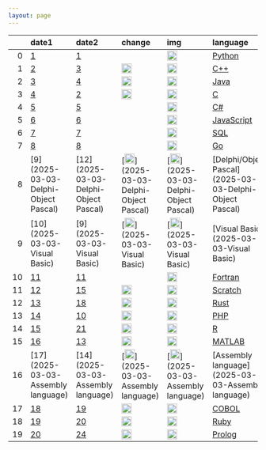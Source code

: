 ```yaml
---
layout: page
---
```


|    | date1                                | date2                                 | change                                                                                                                       | img                                                                                                                                                   | language                                                | rating                                   | rating_change                             |
|---:|:-------------------------------------|:--------------------------------------|:-----------------------------------------------------------------------------------------------------------------------------|:------------------------------------------------------------------------------------------------------------------------------------------------------|:--------------------------------------------------------|:-----------------------------------------|:------------------------------------------|
|  0 | [1](2025-03-03-Python)               | [1](2025-03-03-Python)                | [](2025-03-03-Python)                                                                                                        | [<img src ='https://www.tiobe.com/wp-content/themes/tiobe/tiobe-index/images/Python.png' width ='20'>](2025-03-03-Python)                             | [Python](2025-03-03-Python)                             | [23.88%](2025-03-03-Python)              | [+8.72%](2025-03-03-Python)               |
|  1 | [2](2025-03-03-C++)                  | [3](2025-03-03-C++)                   | [<img src ='https://www.tiobe.com/wp-content/themes/tiobe/tpci/images/up.png' width ='20'>](2025-03-03-C++)                  | [<img src ='https://www.tiobe.com/wp-content/themes/tiobe/tiobe-index/images/C__.png' width ='20'>](2025-03-03-C++)                                   | [C++](2025-03-03-C++)                                   | [11.37%](2025-03-03-C++)                 | [+0.84%](2025-03-03-C++)                  |
|  2 | [3](2025-03-03-Java)                 | [4](2025-03-03-Java)                  | [<img src ='https://www.tiobe.com/wp-content/themes/tiobe/tpci/images/up.png' width ='20'>](2025-03-03-Java)                 | [<img src ='https://www.tiobe.com/wp-content/themes/tiobe/tiobe-index/images/Java.png' width ='20'>](2025-03-03-Java)                                 | [Java](2025-03-03-Java)                                 | [10.66%](2025-03-03-Java)                | [+1.79%](2025-03-03-Java)                 |
|  3 | [4](2025-03-03-C)                    | [2](2025-03-03-C)                     | [<img src ='https://www.tiobe.com/wp-content/themes/tiobe/tpci/images/down.png' width ='20'>](2025-03-03-C)                  | [<img src ='https://www.tiobe.com/wp-content/themes/tiobe/tiobe-index/images/C.png' width ='20'>](2025-03-03-C)                                       | [C](2025-03-03-C)                                       | [9.84%](2025-03-03-C)                    | [-1.14%](2025-03-03-C)                    |
|  4 | [5](2025-03-03-C#)                   | [5](2025-03-03-C#)                    | [](2025-03-03-C#)                                                                                                            | [<img src ='https://www.tiobe.com/wp-content/themes/tiobe/tiobe-index/images/C_.png' width ='20'>](2025-03-03-C#)                                     | [C#](2025-03-03-C#)                                     | [4.12%](2025-03-03-C#)                   | [-3.41%](2025-03-03-C#)                   |
|  5 | [6](2025-03-03-JavaScript)           | [6](2025-03-03-JavaScript)            | [](2025-03-03-JavaScript)                                                                                                    | [<img src ='https://www.tiobe.com/wp-content/themes/tiobe/tiobe-index/images/JavaScript.png' width ='20'>](2025-03-03-JavaScript)                     | [JavaScript](2025-03-03-JavaScript)                     | [3.78%](2025-03-03-JavaScript)           | [+0.61%](2025-03-03-JavaScript)           |
|  6 | [7](2025-03-03-SQL)                  | [7](2025-03-03-SQL)                   | [](2025-03-03-SQL)                                                                                                           | [<img src ='https://www.tiobe.com/wp-content/themes/tiobe/tiobe-index/images/SQL.png' width ='20'>](2025-03-03-SQL)                                   | [SQL](2025-03-03-SQL)                                   | [2.87%](2025-03-03-SQL)                  | [+1.04%](2025-03-03-SQL)                  |
|  7 | [8](2025-03-03-Go)                   | [8](2025-03-03-Go)                    | [](2025-03-03-Go)                                                                                                            | [<img src ='https://www.tiobe.com/wp-content/themes/tiobe/tiobe-index/images/Go.png' width ='20'>](2025-03-03-Go)                                     | [Go](2025-03-03-Go)                                     | [2.26%](2025-03-03-Go)                   | [+0.53%](2025-03-03-Go)                   |
|  8 | [9](2025-03-03-Delphi-Object Pascal) | [12](2025-03-03-Delphi-Object Pascal) | [<img src ='https://www.tiobe.com/wp-content/themes/tiobe/tpci/images/up.png' width ='20'>](2025-03-03-Delphi-Object Pascal) | [<img src ='https://www.tiobe.com/wp-content/themes/tiobe/tiobe-index/images/Delphi_Object_Pascal.png' width ='20'>](2025-03-03-Delphi-Object Pascal) | [Delphi/Object Pascal](2025-03-03-Delphi-Object Pascal) | [2.18%](2025-03-03-Delphi-Object Pascal) | [+0.78%](2025-03-03-Delphi-Object Pascal) |
|  9 | [10](2025-03-03-Visual Basic)        | [9](2025-03-03-Visual Basic)          | [<img src ='https://www.tiobe.com/wp-content/themes/tiobe/tpci/images/down.png' width ='20'>](2025-03-03-Visual Basic)       | [<img src ='https://www.tiobe.com/wp-content/themes/tiobe/tiobe-index/images/Visual_Basic.png' width ='20'>](2025-03-03-Visual Basic)                 | [Visual Basic](2025-03-03-Visual Basic)                 | [2.04%](2025-03-03-Visual Basic)         | [+0.52%](2025-03-03-Visual Basic)         |
| 10 | [11](2025-03-03-Fortran)             | [11](2025-03-03-Fortran)              | [](2025-03-03-Fortran)                                                                                                       | [<img src ='https://www.tiobe.com/wp-content/themes/tiobe/tiobe-index/images/Fortran.png' width ='20'>](2025-03-03-Fortran)                           | [Fortran](2025-03-03-Fortran)                           | [1.75%](2025-03-03-Fortran)              | [+0.35%](2025-03-03-Fortran)              |
| 11 | [12](2025-03-03-Scratch)             | [15](2025-03-03-Scratch)              | [<img src ='https://www.tiobe.com/wp-content/themes/tiobe/tpci/images/up.png' width ='20'>](2025-03-03-Scratch)              | [<img src ='https://www.tiobe.com/wp-content/themes/tiobe/tiobe-index/images/Scratch.png' width ='20'>](2025-03-03-Scratch)                           | [Scratch](2025-03-03-Scratch)                           | [1.54%](2025-03-03-Scratch)              | [+0.36%](2025-03-03-Scratch)              |
| 12 | [13](2025-03-03-Rust)                | [18](2025-03-03-Rust)                 | [<img src ='https://www.tiobe.com/wp-content/themes/tiobe/tpci/images/upup.png' width ='20'>](2025-03-03-Rust)               | [<img src ='https://www.tiobe.com/wp-content/themes/tiobe/tiobe-index/images/Rust.png' width ='20'>](2025-03-03-Rust)                                 | [Rust](2025-03-03-Rust)                                 | [1.47%](2025-03-03-Rust)                 | [+0.42%](2025-03-03-Rust)                 |
| 13 | [14](2025-03-03-PHP)                 | [10](2025-03-03-PHP)                  | [<img src ='https://www.tiobe.com/wp-content/themes/tiobe/tpci/images/downdown.png' width ='20'>](2025-03-03-PHP)            | [<img src ='https://www.tiobe.com/wp-content/themes/tiobe/tiobe-index/images/PHP.png' width ='20'>](2025-03-03-PHP)                                   | [PHP](2025-03-03-PHP)                                   | [1.14%](2025-03-03-PHP)                  | [-0.37%](2025-03-03-PHP)                  |
| 14 | [15](2025-03-03-R)                   | [21](2025-03-03-R)                    | [<img src ='https://www.tiobe.com/wp-content/themes/tiobe/tpci/images/upup.png' width ='20'>](2025-03-03-R)                  | [<img src ='https://www.tiobe.com/wp-content/themes/tiobe/tiobe-index/images/R.png' width ='20'>](2025-03-03-R)                                       | [R](2025-03-03-R)                                       | [1.06%](2025-03-03-R)                    | [+0.07%](2025-03-03-R)                    |
| 15 | [16](2025-03-03-MATLAB)              | [13](2025-03-03-MATLAB)               | [<img src ='https://www.tiobe.com/wp-content/themes/tiobe/tpci/images/down.png' width ='20'>](2025-03-03-MATLAB)             | [<img src ='https://www.tiobe.com/wp-content/themes/tiobe/tiobe-index/images/MATLAB.png' width ='20'>](2025-03-03-MATLAB)                             | [MATLAB](2025-03-03-MATLAB)                             | [0.98%](2025-03-03-MATLAB)               | [-0.28%](2025-03-03-MATLAB)               |
| 16 | [17](2025-03-03-Assembly language)   | [14](2025-03-03-Assembly language)    | [<img src ='https://www.tiobe.com/wp-content/themes/tiobe/tpci/images/down.png' width ='20'>](2025-03-03-Assembly language)  | [<img src ='https://www.tiobe.com/wp-content/themes/tiobe/tiobe-index/images/Assembly_language.png' width ='20'>](2025-03-03-Assembly language)       | [Assembly language](2025-03-03-Assembly language)       | [0.95%](2025-03-03-Assembly language)    | [-0.24%](2025-03-03-Assembly language)    |
| 17 | [18](2025-03-03-COBOL)               | [19](2025-03-03-COBOL)                | [<img src ='https://www.tiobe.com/wp-content/themes/tiobe/tpci/images/up.png' width ='20'>](2025-03-03-COBOL)                | [<img src ='https://www.tiobe.com/wp-content/themes/tiobe/tiobe-index/images/COBOL.png' width ='20'>](2025-03-03-COBOL)                               | [COBOL](2025-03-03-COBOL)                               | [0.82%](2025-03-03-COBOL)                | [-0.18%](2025-03-03-COBOL)                |
| 18 | [19](2025-03-03-Ruby)                | [20](2025-03-03-Ruby)                 | [<img src ='https://www.tiobe.com/wp-content/themes/tiobe/tpci/images/up.png' width ='20'>](2025-03-03-Ruby)                 | [<img src ='https://www.tiobe.com/wp-content/themes/tiobe/tiobe-index/images/Ruby.png' width ='20'>](2025-03-03-Ruby)                                 | [Ruby](2025-03-03-Ruby)                                 | [0.82%](2025-03-03-Ruby)                 | [-0.17%](2025-03-03-Ruby)                 |
| 19 | [20](2025-03-03-Prolog)              | [24](2025-03-03-Prolog)               | [<img src ='https://www.tiobe.com/wp-content/themes/tiobe/tpci/images/upup.png' width ='20'>](2025-03-03-Prolog)             | [<img src ='https://www.tiobe.com/wp-content/themes/tiobe/tiobe-index/images/Prolog.png' width ='20'>](2025-03-03-Prolog)                             | [Prolog](2025-03-03-Prolog)                             | [0.80%](2025-03-03-Prolog)               | [+0.03%](2025-03-03-Prolog)               |